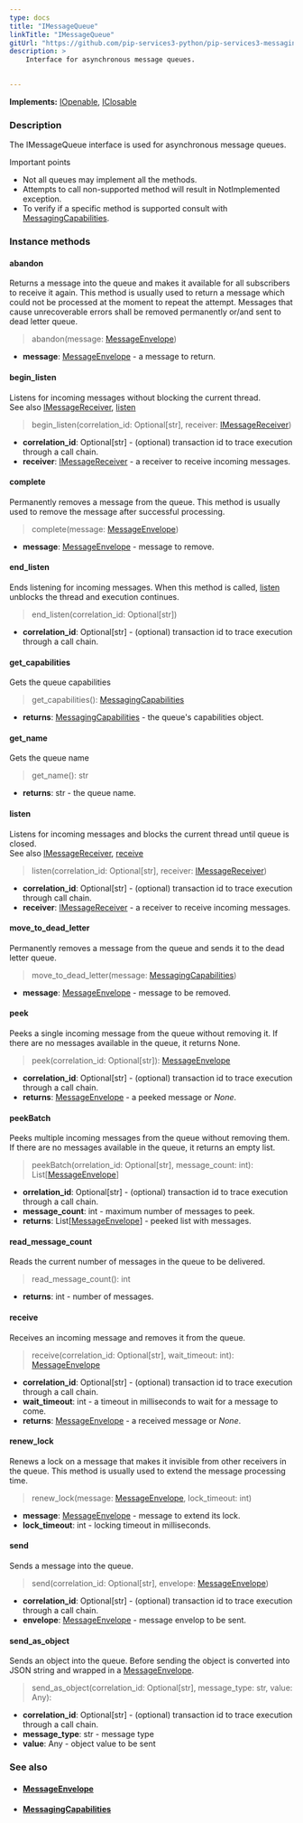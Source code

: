 ```yaml
---
type: docs
title: "IMessageQueue"
linkTitle: "IMessageQueue"
gitUrl: "https://github.com/pip-services3-python/pip-services3-messaging-python"
description: >
    Interface for asynchronous message queues.

     
---
```


**Implements:** [IOpenable](../../../commons/run/iopenable), [IClosable](../../../commons/run/iclosable)

### Description

The IMessageQueue interface is used for asynchronous message queues.

Important points

- Not all queues may implement all the methods.
- Attempts to call non-supported method will result in NotImplemented exception.
- To verify if a specific method is supported consult with [MessagingCapabilities](../messaging_capabilities). 

### Instance methods

#### abandon
Returns a message into the queue and makes it available for all subscribers to receive it again. This method is usually used to return a message which could not be processed at the moment to repeat the attempt. Messages that cause unrecoverable errors shall be removed permanently or/and sent to dead letter queue.

> abandon(message: [MessageEnvelope](../message_envelope))

- **message**: [MessageEnvelope](../message_envelope) - a message to return.

#### begin_listen
Listens for incoming messages without blocking the current thread.  
See also [IMessageReceiver](../imessage_receiver), [listen](#listen)

> begin_listen(correlation_id: Optional[str], receiver: [IMessageReceiver](../imessage_receiver))

- **correlation_id**: Optional[str] - (optional) transaction id to trace execution through a call chain.
- **receiver**: [IMessageReceiver](../imessage_receiver) - a receiver to receive incoming messages.

#### complete
Permanently removes a message from the queue. This method is usually used to remove the message after successful processing.

> complete(message: [MessageEnvelope](../message_envelope))

- **message**: [MessageEnvelope](../message_envelope) - message to remove.

#### end_listen
Ends listening for incoming messages. When this method is called, [listen](#listen) unblocks the thread and execution continues.

> end_listen(correlation_id: Optional[str])

- **correlation_id**: Optional[str] - (optional) transaction id to trace execution through a call chain.

#### get_capabilities
Gets the queue capabilities

> get_capabilities(): [MessagingCapabilities](../messaging_capabilities)

- **returns**: [MessagingCapabilities](../messaging_capabilities) - the queue's capabilities object.

#### get_name
Gets the queue name

> get_name(): str

- **returns**: str - the queue name.

#### listen
Listens for incoming messages and blocks the current thread until queue is closed.  
See also [IMessageReceiver](../imessage_receiver), [receive](#receive)

> listen(correlation_id: Optional[str], receiver: [IMessageReceiver](../imessage_receiver))

- **correlation_id**: Optional[str] - (optional) transaction id to trace execution through call chain.
- **receiver**: [IMessageReceiver](../imessage_receiver) - a receiver to receive incoming messages.


#### move_to_dead_letter
Permanently removes a message from the queue and sends it to the dead letter queue.

> move_to_dead_letter(message: [MessagingCapabilities](../messaging_capabilities))

- **message**: [MessageEnvelope](../message_envelope) - message to be removed.

#### peek
Peeks a single incoming message from the queue without removing it. If there are no messages available in the queue, it returns None.

> peek(correlation_id: Optional[str]): [MessageEnvelope](../message_envelope)

- **correlation_id**: Optional[str] - (optional) transaction id to trace execution through a call chain.
- **returns**: [MessageEnvelope](../message_envelope) - a peeked message or *None*.

#### peekBatch
Peeks multiple incoming messages from the queue without removing them. If there are no messages available in the queue, it returns an empty list.

> peekBatch(orrelation_id: Optional[str], message_count: int): List[[MessageEnvelope](../message_envelope)]

- **orrelation_id**: Optional[str] - (optional) transaction id to trace execution through a call chain.
- **message_count**: int - maximum number of messages to peek.
- **returns**: List[[MessageEnvelope](../message_envelope)] - peeked list with messages.

#### read_message_count
Reads the current number of messages in the queue to be delivered.

> read_message_count(): int

- **returns**: int - number of messages.

#### receive
Receives an incoming message and removes it from the queue.

> receive(correlation_id: Optional[str], wait_timeout: int): [MessageEnvelope](../message_envelope)

- **correlation_id**: Optional[str] - (optional) transaction id to trace execution through a call chain.
- **wait_timeout**: int - a timeout in milliseconds to wait for a message to come.
- **returns**: [MessageEnvelope](../message_envelope) - a received message or *None*.

#### renew_lock
Renews a lock on a message that makes it invisible from other receivers in the queue. This method is usually used to extend the message processing time.

> renew_lock(message: [MessageEnvelope](../message_envelope), lock_timeout: int)

- **message**: [MessageEnvelope](../message_envelope) - message to extend its lock.
- **lock_timeout**: int - locking timeout in milliseconds.

#### send
Sends a message into the queue.

> send(correlation_id: Optional[str], envelope: [MessageEnvelope](../message_envelope))

- **correlation_id**: Optional[str] - (optional) transaction id to trace execution through a call chain.
- **envelope**: [MessageEnvelope](../message_envelope) - message envelop to be sent.

#### send_as_object
Sends an object into the queue. Before sending the object is converted into JSON string and wrapped in a [MessageEnvelope](../message_envelope).

> send_as_object(correlation_id: Optional[str], message_type: str, value: Any): 

- **correlation_id**: Optional[str] - (optional) transaction id to trace execution through a call chain.
- **message_type**: str - message type
- **value**: Any - object value to be sent



### See also
- #### [MessageEnvelope](../message_envelope)
- #### [MessagingCapabilities](../messaging_capabilities)

